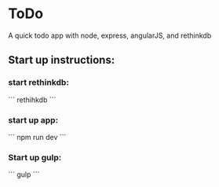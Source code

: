 # ToDo
A quick todo app with node, express, angularJS, and rethinkdb

<h2>Start up instructions:</h2>
<h3>start rethinkdb:</h3>
```
rethihkdb
```

<h3>start up app:</h3>
```
npm run dev
```

<h3>Start up gulp:</h3>
```
gulp
```

